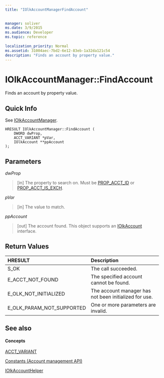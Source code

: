```yaml
---
title: "IOlkAccountManagerFindAccount"
 
 
manager: soliver
ms.date: 3/9/2015
ms.audience: Developer
ms.topic: reference
 
localization_priority: Normal
ms.assetid: 31004aec-7bd2-6e12-83eb-1a32da121c54
description: "Finds an account by property value."
---
```


# IOlkAccountManager::FindAccount

Finds an account by property value.
  
## Quick Info

See [IOlkAccountManager](iolkaccountmanager.md).
  
```
HRESULT IOlkAccountManager::FindAccount (  
    DWORD dwProp, 
    ACCT_VARIANT *pVar, 
    IOlkAccount **ppAccount 
);
```

## Parameters

 _dwProp_
  
> [in] The property to search on. Must be [PROP_ACCT_ID](prop_acct_id.md) or [PROP_ACCT_IS_EXCH](prop_acct_is_exch.md).
    
 _pVar_
  
> [in] The value to match.
    
 _ppAccount_
  
> [out] The account found. This object supports an [IOlkAccount](iolkaccount.md) interface. 
    
## Return Values

|**HRESULT**|**Description**|
|:-----|:-----|
|S_OK  <br/> |The call succeeded.  <br/> |
|E_ACCT_NOT_FOUND  <br/> |The specified account cannot be found.  <br/> |
|E_OLK_NOT_INITIALIZED  <br/> |The account manager has not been initialized for use.  <br/> |
|E_OLK_PARAM_NOT_SUPPORTED  <br/> |One or more parameters are invalid.  <br/> |
   
## See also

#### Concepts

[ACCT_VARIANT](acct_variant.md)
  
[Constants (Account management API)](constants-account-management-api.md)
  
[IOlkAccountHelper](iolkaccounthelper.md)

